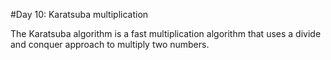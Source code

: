 #Day 10: Karatsuba multiplication

The Karatsuba algorithm is a fast multiplication algorithm that uses a divide and conquer approach to multiply two numbers.